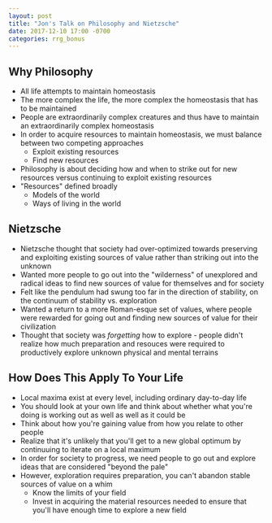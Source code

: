 ```yaml
---
layout: post
title: "Jon's Talk on Philosophy and Nietzsche"
date: 2017-12-10 17:00 -0700
categories: rrg_bonus
---
```


## Why Philosophy
* All life attempts to maintain homeostasis
* The more complex the life, the more complex the homeostasis that has to be maintained
* People are extraordinarily complex creatures and thus have to maintain an extraordinarily complex homeostasis
* In order to acquire resources to maintain homeostasis, we must balance between two competing approaches
  * Exploit existing resources
  * Find new resources
* Philosophy is about deciding how and when to strike out for new resources versus continuing to exploit existing resources
* "Resources" defined broadly
  * Models of the world
  * Ways of living in the world

## Nietzsche
* Nietzsche thought that society had over-optimized towards preserving and exploiting existing sources of value rather than striking out into the unknown
* Wanted more people to go out into the "wilderness" of unexplored and radical ideas to find new sources of value for themselves and for society
* Felt like the pendulum had swung too far in the direction of stability, on the continuum of stability vs. exploration
* Wanted a return to a more Roman-esque set of values, where people were rewarded for going out and finding new sources of value for their civilization
* Thought that society was *forgetting* how to explore - people didn't realize how much preparation and resouces were required to productively explore unknown physical and mental terrains

## How Does This Apply To Your Life
* Local maxima exist at every level, including ordinary day-to-day life
* You should look at your own life and think about whether what you're doing is working out as well as well as it could be
* Think about how you're gaining value from how you relate to other people
* Realize that it's unlikely that you'll get to a new global optimum by continuuing to iterate on a local maximum
* In order for society to progress, we need people to go out and explore ideas that are considered "beyond the pale"
* However, exploration requires preparation, you can't abandon stable sources of value on a whim
  * Know the limits of your field
  * Invest in acquiring the material resources needed to ensure that you'll have enough time to explore a new field
